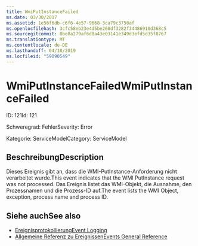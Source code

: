 ```yaml
---
title: WmiPutInstanceFailed
ms.date: 03/30/2017
ms.assetid: 1e56f6db-c6f6-4e57-9668-3ca79c3750af
ms.openlocfilehash: 3cfc58eb23e4d5be260df3282f34486910d368c5
ms.sourcegitcommit: 0be8a279af6d8a43e03141e349d3efd5d35f8767
ms.translationtype: MT
ms.contentlocale: de-DE
ms.lasthandoff: 04/18/2019
ms.locfileid: "59090549"
---
```

# <a name="wmiputinstancefailed"></a><span data-ttu-id="afc5e-102">WmiPutInstanceFailed</span><span class="sxs-lookup"><span data-stu-id="afc5e-102">WmiPutInstanceFailed</span></span>
<span data-ttu-id="afc5e-103">ID: 121</span><span class="sxs-lookup"><span data-stu-id="afc5e-103">Id: 121</span></span>  
  
 <span data-ttu-id="afc5e-104">Schweregrad: Fehler</span><span class="sxs-lookup"><span data-stu-id="afc5e-104">Severity: Error</span></span>  
  
 <span data-ttu-id="afc5e-105">Kategorie: ServiceModel</span><span class="sxs-lookup"><span data-stu-id="afc5e-105">Category: ServiceModel</span></span>  
  
## <a name="description"></a><span data-ttu-id="afc5e-106">Beschreibung</span><span class="sxs-lookup"><span data-stu-id="afc5e-106">Description</span></span>  
 <span data-ttu-id="afc5e-107">Dieses Ereignis gibt an, dass die WMI-PutInstance-Anforderung nicht verarbeitet wurde.</span><span class="sxs-lookup"><span data-stu-id="afc5e-107">This event indicates that the WMI PutInstance request was not processed.</span></span> <span data-ttu-id="afc5e-108">Das Ereignis listet das WMI-Objekt, die Ausnahme, den Prozessnamen und die Prozess-ID auf.</span><span class="sxs-lookup"><span data-stu-id="afc5e-108">The event lists the WMI Object, exception, process name and process ID.</span></span>  
  
## <a name="see-also"></a><span data-ttu-id="afc5e-109">Siehe auch</span><span class="sxs-lookup"><span data-stu-id="afc5e-109">See also</span></span>

- [<span data-ttu-id="afc5e-110">Ereignisprotokollierung</span><span class="sxs-lookup"><span data-stu-id="afc5e-110">Event Logging</span></span>](../../../../../docs/framework/wcf/diagnostics/event-logging/index.md)
- [<span data-ttu-id="afc5e-111">Allgemeine Referenz zu Ereignissen</span><span class="sxs-lookup"><span data-stu-id="afc5e-111">Events General Reference</span></span>](../../../../../docs/framework/wcf/diagnostics/event-logging/events-general-reference.md)
